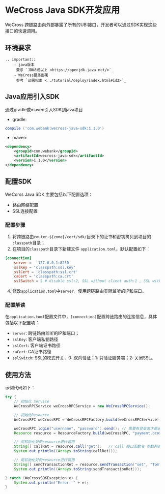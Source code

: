 # WeCross Java SDK开发应用

WeCross 跨链路由向外部暴露了所有的UBI接口，开发者可以通过SDK实现这些接口的快速调用。

## 环境要求

```eval_rst
.. important::
    - java版本
     要求 `JDK8或以上 <https://openjdk.java.net/>`_
    - WeCross服务部署
     参考 `部署指南 <../tutorial/deploy/index.html#id2>`_
```

## Java应用引入SDK

通过gradle或maven引入SDK到java项目

- gradle:

```gradle
compile ('com.webank:wecross-java-sdk:1.1.0')
```

- maven:

``` xml
<dependency>
    <groupId>com.webank</groupId>
    <artifactId>wecross-java-sdk</artifactId>
    <version>1.1.0</version>
</dependency>
```

## 配置SDK

WeCorss Java SDK 主要包括以下配置选项：

- 路由网络配置
- SSL连接配置

### 配置步骤
1. 将跨链路由`router-${zone}/cert/sdk/`目录下的证书和密钥拷贝到项目的`classpath`目录；
3. 在项目的`classpath`目录下新建文件 `application.toml`，默认配置如下：

```toml
[connection]
    server =  '127.0.0.1:8250'
    sslKey = 'classpath:ssl.key'
    sslCert = 'classpath:ssl.crt'
    caCert = 'classpath:ca.crt'
    sslSwitch = 2 # disable ssl:2, SSL without client auth:1 , SSL with client and server auth: 0
```

4. 修改`application.toml`中`server`，使用跨链路由实际监听的IP和端口。

### 配置解读

在`application.toml`配置文件中，`[connection]`配置跨链路由的连接信息，具体包括以下配置项：

- `server`: 跨链路由监听的IP和端口；
- `sslKey`: 客户端私钥路径
- `sslCert`: 客户端证书路径
- `caCert`: CA证书路径
- `sslSwitch`: SSL的模式开关，0: 双向验证；1: 只验证服务端；2: 关闭SSL。

## 使用方法

示例代码如下：

```java
try {
    // 初始化 Service
    WeCrossRPCService weCrossRPCService = new WeCrossRPCService();

    // 初始化Resource
    WeCrossRPC weCrossRPC = WeCrossRPCFactory.build(weCrossRPCService);

    weCrossRPC.login("username", "password").send(); // 需要有登录态才能进一步操作
    Resource resource = ResourceFactory.build(weCrossRPC, "payment.bcos.HelloWecross"); // RPC服务，资源的path

    // 用初始化好的resource进行调用
    String[] callRet = resource.call("get");   // call 接口函数名 参数列表
    System.out.println((Arrays.toString(callRet)));

    // 用初始化好的resource进行调用
    String[] sendTransactionRet = resource.sendTransaction("set", "Tom"); // sendTransaction 接口函数名 参数列表
    System.out.println((Arrays.toString(sendTransactionRet)));

} catch (WeCrossSDKException e) {
    System.out.println("Error: " + e);
}
```
